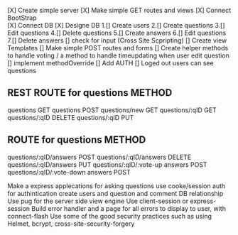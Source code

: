 [X] Create simple server
[X] Make simple GET routes and views
[X] Connect BootStrap  
[X] Connect DB
[X] Designe DB
1.[] Create users
2.[] Create questions
3.[] Edit questions
4.[] Delete questions
5.[] Create answers
6.[] Edit questions
7.[] Delete answers
[] check for input (Cross Site Scpripting)
[] Create view Templates
[] Make simple POST routes and forms
[] Create helper methods to handle voting / a method to handle timeupdating when user edit question
[] implement methodOverride
[] Add AUTH
[] Loged out users can see questions

## REST ROUTE for questions METHOD

questions GET
questions POST
questions/new GET
questions/:qID GET
questions/:qID DELETE
questions/:qID PUT

## ROUTE for questions METHOD

questions/:qID/answers POST
questions/:qID/answers DELETE
questions/:qID/answers PUT
questions/:qID/:vote-up answers POST
questions/:qID/:vote-down answers POST

<!-- just Some ideas -->

Make a express applecations for asking questions
use cooke/session auth for authintication
create users and question and comment DB relationship
Use pug for the server side view engine
Use client-session or express-session
Build error handler and a page for all errors to display to user, with connect-flash
Use some of the good security practices such as using Helmet, bcrypt, cross-site-security-forgery
